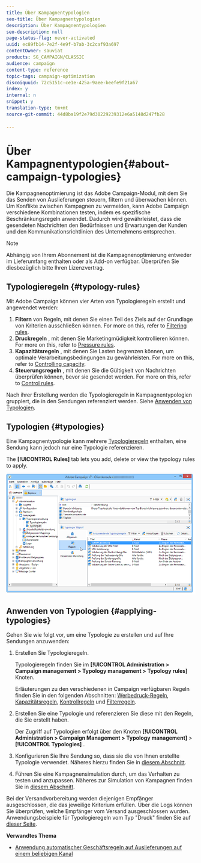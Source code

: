 ```yaml
---
title: Über Kampagnentypologien
seo-title: Über Kampagnentypologien
description: Über Kampagnentypologien
seo-description: null
page-status-flag: never-activated
uuid: ec89fb14-7e2f-4e9f-b7ab-3c2caf93a697
contentOwner: sauviat
products: SG_CAMPAIGN/CLASSIC
audience: campaign
content-type: reference
topic-tags: campaign-optimization
discoiquuid: 72c5151c-ce1e-425a-9aee-beefe9f21a67
index: y
internal: n
snippet: y
translation-type: tm+mt
source-git-commit: 44d8ba19f2e79d30229239312e6a5148d247fb28

---
```



# Über Kampagnentypologien{#about-campaign-typologies}

Die Kampagnenoptimierung ist das Adobe Campaign-Modul, mit dem Sie das Senden von Auslieferungen steuern, filtern und überwachen können. Um Konflikte zwischen Kampagnen zu vermeiden, kann Adobe Campaign verschiedene Kombinationen testen, indem es spezifische Beschränkungsregeln anwendet. Dadurch wird gewährleistet, dass die gesendeten Nachrichten den Bedürfnissen und Erwartungen der Kunden und den Kommunikationsrichtlinien des Unternehmens entsprechen.

>[!NOTE]
>
>Abhängig von Ihrem Abonnement ist die Kampagnenoptimierung entweder im Lieferumfang enthalten oder als Add-on verfügbar. Überprüfen Sie diesbezüglich bitte Ihren Lizenzvertrag.

## Typologieregeln {#typology-rules}

Mit Adobe Campaign können vier Arten von Typologieregeln erstellt und angewendet werden:

1. **Filtern** von Regeln, mit denen Sie einen Teil des Ziels auf der Grundlage von Kriterien ausschließen können. For more on this, refer to [Filtering rules](../../campaign/using/filtering-rules.md).
1. **Druckregeln** , mit denen Sie Marketingmüdigkeit kontrollieren können. For more on this, refer to [Pressure rules](../../campaign/using/pressure-rules.md).
1. **Kapazitätsregeln** , mit denen Sie Lasten begrenzen können, um optimale Verarbeitungsbedingungen zu gewährleisten. For more on this, refer to [Controlling capacity](../../campaign/using/consistency-rules.md#controlling-capacity).
1. **Steuerungsregeln** , mit denen Sie die Gültigkeit von Nachrichten überprüfen können, bevor sie gesendet werden. For more on this, refer to [Control rules](../../campaign/using/control-rules.md).

Nach ihrer Erstellung werden die Typologieregeln in Kampagnentypologien gruppiert, die in den Sendungen referenziert werden. Siehe [Anwenden von Typologien](#applying-typologies).

## Typologien {#typologies}

Eine Kampagnentypologie kann mehrere [Typologieregeln](#typology-rules) enthalten, eine Sendung kann jedoch nur eine Typologie referenzieren.

The **[!UICONTROL Rules]** tab lets you add, delete or view the typology rules to apply.

![](assets/campaign_opt_rules_tab.png)

## Anwenden von Typologien {#applying-typologies}

Gehen Sie wie folgt vor, um eine Typologie zu erstellen und auf Ihre Sendungen anzuwenden:

1. Erstellen Sie Typologieregeln.

   Typologieregeln finden Sie im **[!UICONTROL Administration > Campaign management > Typology management > Typology rules]** Knoten.

   Erläuterungen zu den verschiedenen in Campaign verfügbaren Regeln finden Sie in den folgenden Abschnitten: [Werbedruck-Regeln](../../campaign/using/pressure-rules.md), [Kapazitätsregeln](../../campaign/using/consistency-rules.md#controlling-capacity), [Kontrollregeln](../../campaign/using/control-rules.md) und [Filterregeln](../../campaign/using/filtering-rules.md).

1. Erstellen Sie eine Typologie und referenzieren Sie diese mit den Regeln, die Sie erstellt haben.

   Der Zugriff auf Typologien erfolgt über den Knoten **[!UICONTROL Administration > Campaign Management > Typology management]** > **[!UICONTROL Typologies]** .

1. Konfigurieren Sie Ihre Sendung so, dass sie die von Ihnen erstellte Typologie verwendet. Näheres hierzu finden Sie in [diesem Abschnitt](../../campaign/using/applying-rules.md#applying-a-typology-to-a-delivery).
1. Führen Sie eine Kampagnensimulation durch, um das Verhalten zu testen und anzupassen. Näheres zur Simulation von Kampagnen finden Sie in [diesem Abschnitt](../../campaign/using/campaign-simulations.md).

Bei der Versandvorbereitung werden diejenigen Empfänger ausgeschlossen, die das jeweilige Kriterium erfüllen. Über die Logs können Sie überprüfen, welche Empfänger vom Versand ausgeschlossen wurden. Anwendungsbeispiele für Typologieregeln vom Typ &quot;Druck&quot; finden Sie auf [dieser Seite](../../campaign/using/pressure-rules.md#use-cases-on-pressure-rules).

**Verwandtes Thema**

* [Anwendung automatischer Geschäftsregeln auf Auslieferungen auf einem beliebigen Kanal](https://helpx.adobe.com/campaign/kb/simplifying-campaign-management-acc.html#Applyautomaticbusinessrulestodeliveriesonanychannel)